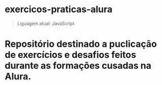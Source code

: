 # exercicos-praticas-alura
> Liguagem atual: JavaScript
<h1> Repositório destinado a puclicação de exercícios e desafios feitos durante as formações cusadas na Alura.
